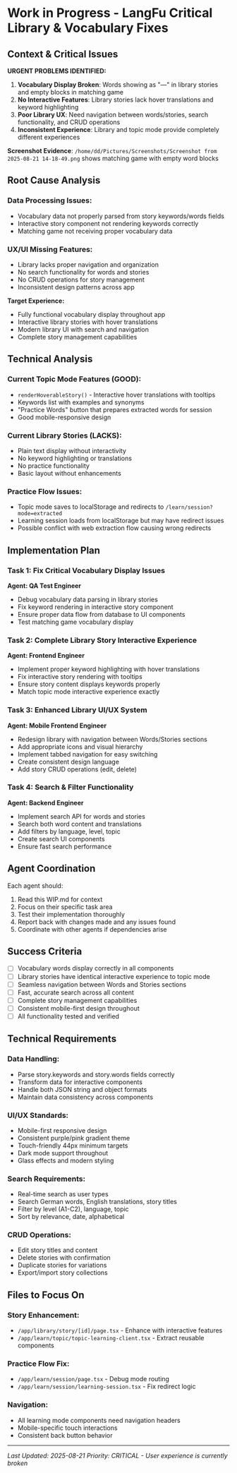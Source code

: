 # Work in Progress - LangFu Critical Library & Vocabulary Fixes

## Context & Critical Issues

**URGENT PROBLEMS IDENTIFIED:**
1. **Vocabulary Display Broken**: Words showing as "—" in library stories and empty blocks in matching game
2. **No Interactive Features**: Library stories lack hover translations and keyword highlighting  
3. **Poor Library UX**: Need navigation between words/stories, search functionality, and CRUD operations
4. **Inconsistent Experience**: Library and topic mode provide completely different experiences

**Screenshot Evidence**: `/home/dd/Pictures/Screenshots/Screenshot from 2025-08-21 14-18-49.png` shows matching game with empty word blocks

## Root Cause Analysis

### Data Processing Issues:
- Vocabulary data not properly parsed from story keywords/words fields
- Interactive story component not rendering keywords correctly
- Matching game not receiving proper vocabulary data

### UX/UI Missing Features:
- Library lacks proper navigation and organization
- No search functionality for words and stories
- No CRUD operations for story management
- Inconsistent design patterns across app

**Target Experience:**
- Fully functional vocabulary display throughout app
- Interactive library stories with hover translations
- Modern library UI with search and navigation
- Complete story management capabilities

## Technical Analysis

### Current Topic Mode Features (GOOD):
- `renderHoverableStory()` - Interactive hover translations with tooltips
- Keywords list with examples and synonyms
- "Practice Words" button that prepares extracted words for session
- Good mobile-responsive design

### Current Library Stories (LACKS):
- Plain text display without interactivity
- No keyword highlighting or translations
- No practice functionality
- Basic layout without enhancements

### Practice Flow Issues:
- Topic mode saves to localStorage and redirects to `/learn/session?mode=extracted`
- Learning session loads from localStorage but may have redirect issues
- Possible conflict with web extraction flow causing wrong redirects

## Implementation Plan

### Task 1: Fix Critical Vocabulary Display Issues
**Agent: QA Test Engineer** 
- Debug vocabulary data parsing in library stories
- Fix keyword rendering in interactive story component
- Ensure proper data flow from database to UI components
- Test matching game vocabulary display

### Task 2: Complete Library Story Interactive Experience  
**Agent: Frontend Engineer**
- Implement proper keyword highlighting with hover translations
- Fix interactive story rendering with tooltips
- Ensure story content displays keywords properly
- Match topic mode interactive experience exactly

### Task 3: Enhanced Library UI/UX System
**Agent: Mobile Frontend Engineer**
- Redesign library with navigation between Words/Stories sections
- Add appropriate icons and visual hierarchy
- Implement tabbed navigation for easy switching
- Create consistent design language
- Add story CRUD operations (edit, delete)

### Task 4: Search & Filter Functionality
**Agent: Backend Engineer** 
- Implement search API for words and stories
- Search both word content and translations
- Add filters by language, level, topic
- Create search UI components
- Ensure fast search performance

## Agent Coordination

Each agent should:
1. Read this WIP.md for context
2. Focus on their specific task area
3. Test their implementation thoroughly
4. Report back with changes made and any issues found
5. Coordinate with other agents if dependencies arise

## Success Criteria

- [ ] Vocabulary words display correctly in all components
- [ ] Library stories have identical interactive experience to topic mode
- [ ] Seamless navigation between Words and Stories sections
- [ ] Fast, accurate search across all content
- [ ] Complete story management capabilities
- [ ] Consistent mobile-first design throughout
- [ ] All functionality tested and verified

## Technical Requirements

### Data Handling:
- Parse story.keywords and story.words fields correctly
- Transform data for interactive components
- Handle both JSON string and object formats
- Maintain data consistency across components

### UI/UX Standards:
- Mobile-first responsive design
- Consistent purple/pink gradient theme
- Touch-friendly 44px minimum targets
- Dark mode support throughout
- Glass effects and modern styling

### Search Requirements:
- Real-time search as user types
- Search German words, English translations, story titles
- Filter by level (A1-C2), language, topic
- Sort by relevance, date, alphabetical

### CRUD Operations:
- Edit story titles and content
- Delete stories with confirmation
- Duplicate stories for variations
- Export/import story collections

## Files to Focus On

### Story Enhancement:
- `/app/library/story/[id]/page.tsx` - Enhance with interactive features
- `/app/learn/topic/topic-learning-client.tsx` - Extract reusable components

### Practice Flow Fix:
- `/app/learn/session/page.tsx` - Debug mode routing
- `/app/learn/session/learning-session.tsx` - Fix redirect logic

### Navigation:
- All learning mode components need navigation headers
- Mobile-specific touch interactions
- Consistent back button behavior

---

*Last Updated: 2025-08-21*
*Priority: CRITICAL - User experience is currently broken*